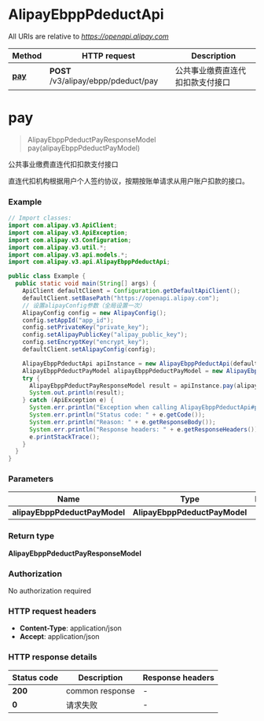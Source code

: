 # AlipayEbppPdeductApi

All URIs are relative to *https://openapi.alipay.com*

| Method | HTTP request | Description |
|------------- | ------------- | -------------|
| [**pay**](AlipayEbppPdeductApi.md#pay) | **POST** /v3/alipay/ebpp/pdeduct/pay | 公共事业缴费直连代扣扣款支付接口 |


<a name="pay"></a>
# **pay**
> AlipayEbppPdeductPayResponseModel pay(alipayEbppPdeductPayModel)

公共事业缴费直连代扣扣款支付接口

直连代扣机构根据用户个人签约协议，按期按账单请求从用户账户扣款的接口。

### Example
```java
// Import classes:
import com.alipay.v3.ApiClient;
import com.alipay.v3.ApiException;
import com.alipay.v3.Configuration;
import com.alipay.v3.util.*;
import com.alipay.v3.api.models.*;
import com.alipay.v3.api.AlipayEbppPdeductApi;

public class Example {
  public static void main(String[] args) {
    ApiClient defaultClient = Configuration.getDefaultApiClient();
    defaultClient.setBasePath("https://openapi.alipay.com");
    // 设置alipayConfig参数（全局设置一次）
    AlipayConfig config = new AlipayConfig();
    config.setAppId("app_id");
    config.setPrivateKey("private_key");
    config.setAlipayPublicKey("alipay_public_key");
    config.setEncryptKey("encrypt_key");
    defaultClient.setAlipayConfig(config);

    AlipayEbppPdeductApi apiInstance = new AlipayEbppPdeductApi(defaultClient);
    AlipayEbppPdeductPayModel alipayEbppPdeductPayModel = new AlipayEbppPdeductPayModel(); // AlipayEbppPdeductPayModel | 
    try {
      AlipayEbppPdeductPayResponseModel result = apiInstance.pay(alipayEbppPdeductPayModel);
      System.out.println(result);
    } catch (ApiException e) {
      System.err.println("Exception when calling AlipayEbppPdeductApi#pay");
      System.err.println("Status code: " + e.getCode());
      System.err.println("Reason: " + e.getResponseBody());
      System.err.println("Response headers: " + e.getResponseHeaders());
      e.printStackTrace();
    }
  }
}
```

### Parameters

| Name | Type | Description  | Notes |
|------------- | ------------- | ------------- | -------------|
| **alipayEbppPdeductPayModel** | **AlipayEbppPdeductPayModel**|  | [optional] |

### Return type

**AlipayEbppPdeductPayResponseModel**

### Authorization

No authorization required

### HTTP request headers

 - **Content-Type**: application/json
 - **Accept**: application/json

### HTTP response details
| Status code | Description | Response headers |
|-------------|-------------|------------------|
| **200** | common response |  -  |
| **0** | 请求失败 |  -  |

